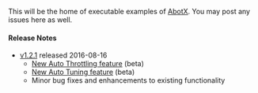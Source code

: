 
This will be the home of executable examples of [AbotX](https://abotx.org). You may post any issues here as well.

#### Release Notes ####
  * [v1.2.1](https://www.nuget.org/packages/AbotX/1.2.1) released 2016-08-16
    * [New Auto Throttling feature](https://abotx.org/Learn/AutoThrottling) (beta)
    * [New Auto Tuning feature](https://abotx.org/Learn/AutoTuning) (beta)
    * Minor bug fixes and enhancements to existing functionality

